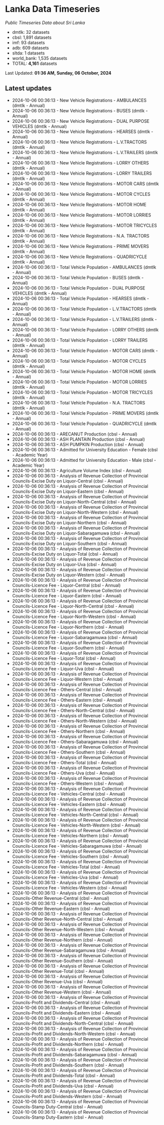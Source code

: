 # Lanka Data Timeseries
*Public Timeseries Data about Sri Lanka*

* dmtlk: 32 datasets
* cbsl: 1,891 datasets
* imf: 93 datasets
* adb: 609 datasets
* sltda: 1 datasets
* world_bank: 1,535 datasets
* TOTAL: **4,161** datasets

Last Updated: **01:36 AM, Sunday, 06 October, 2024**

## Latest updates

* 2024-10-06 00:36:13 - New Vehicle Registrations - AMBULANCES (dmtlk - Annual)
* 2024-10-06 00:36:13 - New Vehicle Registrations - BUSES (dmtlk - Annual)
* 2024-10-06 00:36:13 - New Vehicle Registrations - DUAL PURPOSE VEHICLES (dmtlk - Annual)
* 2024-10-06 00:36:13 - New Vehicle Registrations - HEARSES (dmtlk - Annual)
* 2024-10-06 00:36:13 - New Vehicle Registrations - L.V.TRACTORS (dmtlk - Annual)
* 2024-10-06 00:36:13 - New Vehicle Registrations - L.V.TRAILERS (dmtlk - Annual)
* 2024-10-06 00:36:13 - New Vehicle Registrations - LORRY OTHERS (dmtlk - Annual)
* 2024-10-06 00:36:13 - New Vehicle Registrations - LORRY TRAILERS (dmtlk - Annual)
* 2024-10-06 00:36:13 - New Vehicle Registrations - MOTOR CARS (dmtlk - Annual)
* 2024-10-06 00:36:13 - New Vehicle Registrations - MOTOR CYCLES (dmtlk - Annual)
* 2024-10-06 00:36:13 - New Vehicle Registrations - MOTOR HOME (dmtlk - Annual)
* 2024-10-06 00:36:13 - New Vehicle Registrations - MOTOR LORRIES (dmtlk - Annual)
* 2024-10-06 00:36:13 - New Vehicle Registrations - MOTOR TRICYCLES (dmtlk - Annual)
* 2024-10-06 00:36:13 - New Vehicle Registrations - N.A. TRACTORS (dmtlk - Annual)
* 2024-10-06 00:36:13 - New Vehicle Registrations - PRIME MOVERS (dmtlk - Annual)
* 2024-10-06 00:36:13 - New Vehicle Registrations - QUADRICYCLE (dmtlk - Annual)
* 2024-10-06 00:36:13 - Total Vehicle Population - AMBULANCES (dmtlk - Annual)
* 2024-10-06 00:36:13 - Total Vehicle Population - BUSES (dmtlk - Annual)
* 2024-10-06 00:36:13 - Total Vehicle Population - DUAL PURPOSE VEHICLES (dmtlk - Annual)
* 2024-10-06 00:36:13 - Total Vehicle Population - HEARSES (dmtlk - Annual)
* 2024-10-06 00:36:13 - Total Vehicle Population - L.V.TRACTORS (dmtlk - Annual)
* 2024-10-06 00:36:13 - Total Vehicle Population - L.V.TRAILERS (dmtlk - Annual)
* 2024-10-06 00:36:13 - Total Vehicle Population - LORRY OTHERS (dmtlk - Annual)
* 2024-10-06 00:36:13 - Total Vehicle Population - LORRY TRAILERS (dmtlk - Annual)
* 2024-10-06 00:36:13 - Total Vehicle Population - MOTOR CARS (dmtlk - Annual)
* 2024-10-06 00:36:13 - Total Vehicle Population - MOTOR CYCLES (dmtlk - Annual)
* 2024-10-06 00:36:13 - Total Vehicle Population - MOTOR HOME (dmtlk - Annual)
* 2024-10-06 00:36:13 - Total Vehicle Population - MOTOR LORRIES (dmtlk - Annual)
* 2024-10-06 00:36:13 - Total Vehicle Population - MOTOR TRICYCLES (dmtlk - Annual)
* 2024-10-06 00:36:13 - Total Vehicle Population - N.A. TRACTORS (dmtlk - Annual)
* 2024-10-06 00:36:13 - Total Vehicle Population - PRIME MOVERS (dmtlk - Annual)
* 2024-10-06 00:36:13 - Total Vehicle Population - QUADRICYCLE (dmtlk - Annual)
* 2024-10-06 00:36:13 - ARECANUT Production (cbsl - Annual)
* 2024-10-06 00:36:13 - ASH PLANTAIN Production (cbsl - Annual)
* 2024-10-06 00:36:13 - ASH PUMPKIN Production (cbsl - Annual)
* 2024-10-06 00:36:13 - Admitted for University Education - Female (cbsl - Academic Year)
* 2024-10-06 00:36:13 - Admitted for University Education - Male (cbsl - Academic Year)
* 2024-10-06 00:36:13 - Agriculture Volume Index (cbsl - Annual)
* 2024-10-06 00:36:13 - Analysis of Revenue Collection of Provincial Councils-Excise Duty on Liquor-Central (cbsl - Annual)
* 2024-10-06 00:36:13 - Analysis of Revenue Collection of Provincial Councils-Excise Duty on Liquor-Eastern (cbsl - Annual)
* 2024-10-06 00:36:13 - Analysis of Revenue Collection of Provincial Councils-Excise Duty on Liquor-North-Central (cbsl - Annual)
* 2024-10-06 00:36:13 - Analysis of Revenue Collection of Provincial Councils-Excise Duty on Liquor-North-Western (cbsl - Annual)
* 2024-10-06 00:36:13 - Analysis of Revenue Collection of Provincial Councils-Excise Duty on Liquor-Northern (cbsl - Annual)
* 2024-10-06 00:36:13 - Analysis of Revenue Collection of Provincial Councils-Excise Duty on Liquor-Sabaragamuwa (cbsl - Annual)
* 2024-10-06 00:36:13 - Analysis of Revenue Collection of Provincial Councils-Excise Duty on Liquor-Southern (cbsl - Annual)
* 2024-10-06 00:36:13 - Analysis of Revenue Collection of Provincial Councils-Excise Duty on Liquor-Total (cbsl - Annual)
* 2024-10-06 00:36:13 - Analysis of Revenue Collection of Provincial Councils-Excise Duty on Liquor-Uva (cbsl - Annual)
* 2024-10-06 00:36:13 - Analysis of Revenue Collection of Provincial Councils-Excise Duty on Liquor-Western (cbsl - Annual)
* 2024-10-06 00:36:13 - Analysis of Revenue Collection of Provincial Councils-Licence Fee - Liquor-Central (cbsl - Annual)
* 2024-10-06 00:36:13 - Analysis of Revenue Collection of Provincial Councils-Licence Fee - Liquor-Eastern (cbsl - Annual)
* 2024-10-06 00:36:13 - Analysis of Revenue Collection of Provincial Councils-Licence Fee - Liquor-North-Central (cbsl - Annual)
* 2024-10-06 00:36:13 - Analysis of Revenue Collection of Provincial Councils-Licence Fee - Liquor-North-Western (cbsl - Annual)
* 2024-10-06 00:36:13 - Analysis of Revenue Collection of Provincial Councils-Licence Fee - Liquor-Northern (cbsl - Annual)
* 2024-10-06 00:36:13 - Analysis of Revenue Collection of Provincial Councils-Licence Fee - Liquor-Sabaragamuwa (cbsl - Annual)
* 2024-10-06 00:36:13 - Analysis of Revenue Collection of Provincial Councils-Licence Fee - Liquor-Southern (cbsl - Annual)
* 2024-10-06 00:36:13 - Analysis of Revenue Collection of Provincial Councils-Licence Fee - Liquor-Total (cbsl - Annual)
* 2024-10-06 00:36:13 - Analysis of Revenue Collection of Provincial Councils-Licence Fee - Liquor-Uva (cbsl - Annual)
* 2024-10-06 00:36:13 - Analysis of Revenue Collection of Provincial Councils-Licence Fee - Liquor-Western (cbsl - Annual)
* 2024-10-06 00:36:13 - Analysis of Revenue Collection of Provincial Councils-Licence Fee - Others-Central (cbsl - Annual)
* 2024-10-06 00:36:13 - Analysis of Revenue Collection of Provincial Councils-Licence Fee - Others-Eastern (cbsl - Annual)
* 2024-10-06 00:36:13 - Analysis of Revenue Collection of Provincial Councils-Licence Fee - Others-North-Central (cbsl - Annual)
* 2024-10-06 00:36:13 - Analysis of Revenue Collection of Provincial Councils-Licence Fee - Others-North-Western (cbsl - Annual)
* 2024-10-06 00:36:13 - Analysis of Revenue Collection of Provincial Councils-Licence Fee - Others-Northern (cbsl - Annual)
* 2024-10-06 00:36:13 - Analysis of Revenue Collection of Provincial Councils-Licence Fee - Others-Sabaragamuwa (cbsl - Annual)
* 2024-10-06 00:36:13 - Analysis of Revenue Collection of Provincial Councils-Licence Fee - Others-Southern (cbsl - Annual)
* 2024-10-06 00:36:13 - Analysis of Revenue Collection of Provincial Councils-Licence Fee - Others-Total (cbsl - Annual)
* 2024-10-06 00:36:13 - Analysis of Revenue Collection of Provincial Councils-Licence Fee - Others-Uva (cbsl - Annual)
* 2024-10-06 00:36:13 - Analysis of Revenue Collection of Provincial Councils-Licence Fee - Others-Western (cbsl - Annual)
* 2024-10-06 00:36:13 - Analysis of Revenue Collection of Provincial Councils-Licence Fee - Vehicles-Central (cbsl - Annual)
* 2024-10-06 00:36:13 - Analysis of Revenue Collection of Provincial Councils-Licence Fee - Vehicles-Eastern (cbsl - Annual)
* 2024-10-06 00:36:13 - Analysis of Revenue Collection of Provincial Councils-Licence Fee - Vehicles-North-Central (cbsl - Annual)
* 2024-10-06 00:36:13 - Analysis of Revenue Collection of Provincial Councils-Licence Fee - Vehicles-North-Western (cbsl - Annual)
* 2024-10-06 00:36:13 - Analysis of Revenue Collection of Provincial Councils-Licence Fee - Vehicles-Northern (cbsl - Annual)
* 2024-10-06 00:36:13 - Analysis of Revenue Collection of Provincial Councils-Licence Fee - Vehicles-Sabaragamuwa (cbsl - Annual)
* 2024-10-06 00:36:13 - Analysis of Revenue Collection of Provincial Councils-Licence Fee - Vehicles-Southern (cbsl - Annual)
* 2024-10-06 00:36:13 - Analysis of Revenue Collection of Provincial Councils-Licence Fee - Vehicles-Total (cbsl - Annual)
* 2024-10-06 00:36:13 - Analysis of Revenue Collection of Provincial Councils-Licence Fee - Vehicles-Uva (cbsl - Annual)
* 2024-10-06 00:36:13 - Analysis of Revenue Collection of Provincial Councils-Licence Fee - Vehicles-Western (cbsl - Annual)
* 2024-10-06 00:36:13 - Analysis of Revenue Collection of Provincial Councils-Other Revenue-Central (cbsl - Annual)
* 2024-10-06 00:36:13 - Analysis of Revenue Collection of Provincial Councils-Other Revenue-Eastern (cbsl - Annual)
* 2024-10-06 00:36:13 - Analysis of Revenue Collection of Provincial Councils-Other Revenue-North-Central (cbsl - Annual)
* 2024-10-06 00:36:13 - Analysis of Revenue Collection of Provincial Councils-Other Revenue-North-Western (cbsl - Annual)
* 2024-10-06 00:36:13 - Analysis of Revenue Collection of Provincial Councils-Other Revenue-Northern (cbsl - Annual)
* 2024-10-06 00:36:13 - Analysis of Revenue Collection of Provincial Councils-Other Revenue-Sabaragamuwa (cbsl - Annual)
* 2024-10-06 00:36:13 - Analysis of Revenue Collection of Provincial Councils-Other Revenue-Southern (cbsl - Annual)
* 2024-10-06 00:36:13 - Analysis of Revenue Collection of Provincial Councils-Other Revenue-Total (cbsl - Annual)
* 2024-10-06 00:36:13 - Analysis of Revenue Collection of Provincial Councils-Other Revenue-Uva (cbsl - Annual)
* 2024-10-06 00:36:13 - Analysis of Revenue Collection of Provincial Councils-Other Revenue-Western (cbsl - Annual)
* 2024-10-06 00:36:13 - Analysis of Revenue Collection of Provincial Councils-Profit and Dividends-Central (cbsl - Annual)
* 2024-10-06 00:36:13 - Analysis of Revenue Collection of Provincial Councils-Profit and Dividends-Eastern (cbsl - Annual)
* 2024-10-06 00:36:13 - Analysis of Revenue Collection of Provincial Councils-Profit and Dividends-North-Central (cbsl - Annual)
* 2024-10-06 00:36:13 - Analysis of Revenue Collection of Provincial Councils-Profit and Dividends-North-Western (cbsl - Annual)
* 2024-10-06 00:36:13 - Analysis of Revenue Collection of Provincial Councils-Profit and Dividends-Northern (cbsl - Annual)
* 2024-10-06 00:36:13 - Analysis of Revenue Collection of Provincial Councils-Profit and Dividends-Sabaragamuwa (cbsl - Annual)
* 2024-10-06 00:36:13 - Analysis of Revenue Collection of Provincial Councils-Profit and Dividends-Southern (cbsl - Annual)
* 2024-10-06 00:36:13 - Analysis of Revenue Collection of Provincial Councils-Profit and Dividends-Total (cbsl - Annual)
* 2024-10-06 00:36:13 - Analysis of Revenue Collection of Provincial Councils-Profit and Dividends-Uva (cbsl - Annual)
* 2024-10-06 00:36:13 - Analysis of Revenue Collection of Provincial Councils-Profit and Dividends-Western (cbsl - Annual)
* 2024-10-06 00:36:13 - Analysis of Revenue Collection of Provincial Councils-Stamp Duty-Central (cbsl - Annual)
* 2024-10-06 00:36:13 - Analysis of Revenue Collection of Provincial Councils-Stamp Duty-Eastern (cbsl - Annual)